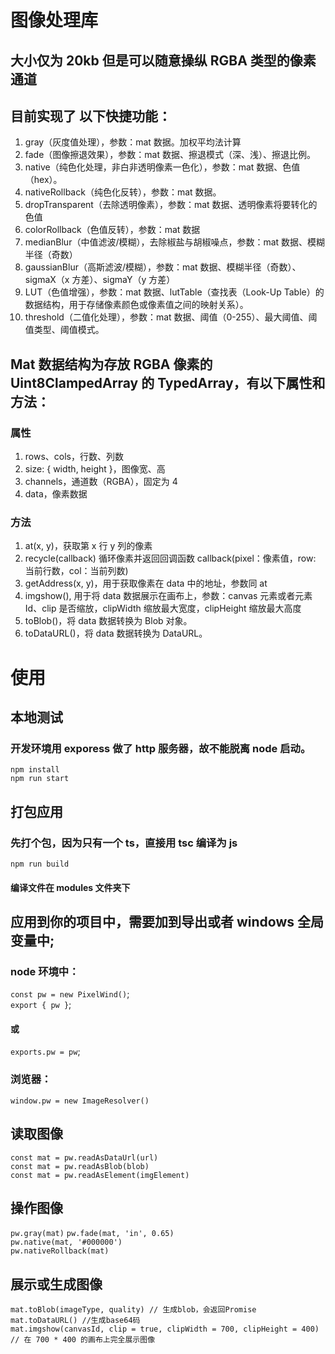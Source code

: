 # 图像处理库

## 大小仅为 20kb 但是可以随意操纵 RGBA 类型的像素通道

## 目前实现了 以下快捷功能：

1. gray（灰度值处理），参数：mat 数据。加权平均法计算
2. fade（图像擦退效果），参数：mat 数据、擦退模式（深、浅）、擦退比例。
3. native（纯色化处理，非白非透明像素一色化），参数：mat 数据、色值（hex）。
4. nativeRollback（纯色化反转），参数：mat 数据。
5. dropTransparent（去除透明像素），参数：mat 数据、透明像素将要转化的色值
6. colorRollback（色值反转），参数：mat 数据
7. medianBlur（中值滤波/模糊），去除椒盐与胡椒噪点，参数：mat 数据、模糊半径（奇数）
8. gaussianBlur（高斯滤波/模糊），参数：mat 数据、模糊半径（奇数）、sigmaX（x 方差）、sigmaY（y 方差）
9. LUT（色值增强），参数：mat 数据、lutTable（查找表（Look-Up Table）的数据结构，用于存储像素颜色或像素值之间的映射关系）。
10. threshold（二值化处理），参数：mat 数据、阈值（0-255）、最大阈值、阈值类型、阈值模式。

## Mat 数据结构为存放 RGBA 像素的 Uint8ClampedArray 的 TypedArray，有以下属性和方法：

### 属性

1. rows、cols，行数、列数
2. size: { width, height }，图像宽、高
3. channels，通道数（RGBA），固定为 4
4. data，像素数据

### 方法

1. at(x, y)，获取第 x 行 y 列的像素
2. recycle(callback) 循环像素并返回回调函数 callback(pixel：像素值，row: 当前行数，col：当前列数)
3. getAddress(x, y)，用于获取像素在 data 中的地址，参数同 at
4. imgshow(), 用于将 data 数据展示在画布上，参数：canvas 元素或者元素 Id、clip 是否缩放，clipWidth 缩放最大宽度，clipHeight 缩放最大高度
5. toBlob()，将 data 数据转换为 Blob 对象。
6. toDataURL()，将 data 数据转换为 DataURL。

# 使用

## 本地测试

### 开发环境用 exporess 做了 http 服务器，故不能脱离 node 启动。

`npm install` <br>
`npm run start` <br>

## 打包应用

### 先打个包，因为只有一个 ts，直接用 tsc 编译为 js

`npm run build`

#### 编译文件在 modules 文件夹下

## 应用到你的项目中，需要加到导出或者 windows 全局变量中;

### node 环境中：

`const pw = new PixelWind()`;<br>
`export { pw }`;<br>

#### 或

`exports.pw = pw`;

### 浏览器：

`window.pw = new ImageResolver()`

## 读取图像

`const mat = pw.readAsDataUrl(url)`<br>
`const mat = pw.readAsBlob(blob)`<br>
`const mat = pw.readAsElement(imgElement)`<br>

## 操作图像

`pw.gray(mat)`
`pw.fade(mat, 'in', 0.65)` <br>
`pw.native(mat, '#000000')`<br>
`pw.nativeRollback(mat)`<br>

## 展示或生成图像

`mat.toBlob(imageType, quality) // 生成blob，会返回Promise` <br>
`mat.toDataURL() //生成base64码`<br>
`mat.imgshow(canvasId, clip = true, clipWidth = 700, clipHeight = 400) // 在 700 * 400 的画布上完全展示图像`<br>
